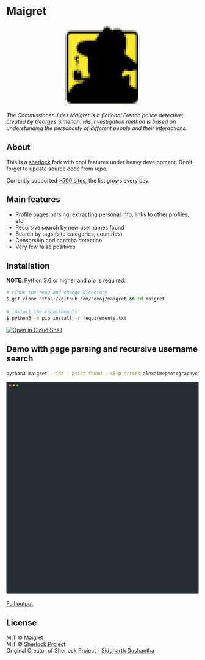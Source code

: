 # Maigret

<p align="center">
  <img src="maigret.png" />
</p>

<i>The Commissioner Jules Maigret is a fictional French police detective, created by Georges Simenon. His investigation method is based on understanding the personality of different people and their interactions.</i>

## About

This is a [sherlock](https://github.com/sherlock-project/) fork with cool features under heavy development.
Don't forget to update source code from repo.

Currently supported [>500 sites](/sites.md), the list grows every day.

## Main features

* Profile pages parsing, [extracting](https://github.com/soxoj/socid_extractor) personal info, links to other profiles, etc.
* Recursive search by new usernames found
* Search by tags (site categories, countries)
* Censorship and captcha detection
* Very few false positives

## Installation

**NOTE**: Python 3.6 or higher and pip is required.

```bash
# clone the repo and change directory
$ git clone https://github.com/soxoj/maigret && cd maigret

# install the requirements
$ python3 -m pip install -r requirements.txt
```

[![Open in Cloud Shell](https://gstatic.com/cloudssh/images/open-btn.png)](https://console.cloud.google.com/cloudshell/open?git_repo=https://github.com/soxoj/maigret&tutorial=README.md)

## Demo with page parsing and recursive username search

```bash
python3 maigret --ids --print-found --skip-errors alexaimephotographycars
```

![animation of recursive search](./examples/recursive_search.svg)

[Full output](./examples/recursive_search.md)

## License

MIT © [Maigret](https://github.com/soxoj/maigret)<br/>
MIT © [Sherlock Project](https://github.com/sherlock-project/)<br/>
Original Creator of Sherlock Project - [Siddharth Dushantha](https://github.com/sdushantha)
